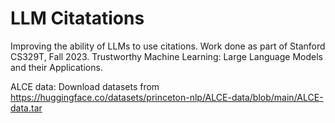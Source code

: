 # LLM Citatations
Improving the ability of LLMs to use citations. Work done as part of Stanford CS329T, Fall 2023.
Trustworthy Machine Learning: Large Language Models and their Applications.

ALCE data:
Download datasets from https://huggingface.co/datasets/princeton-nlp/ALCE-data/blob/main/ALCE-data.tar
